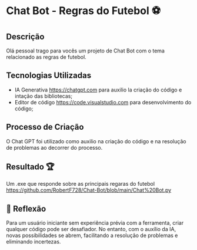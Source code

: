 # Chat Bot - Regras do Futebol ⚽

## Descrição
Olá pessoal trago para vocês um projeto de Chat Bot com o tema relacionado as regras de futebol.

## Tecnologias Utilizadas
- IA Generativa https://chatgpt.com para auxilio la criação do código e intação das bibliotecas;
- Editor de código https://code.visualstudio.com para desenvolvimento do código;

## Processo de Criação
O Chat GPT foi utilizado como auxilio na criação do código e na resolução de problemas ao decorrer do processo.

## Resultado 🏆
Um .exe que responde sobre as principais regaras do futebol
https://github.com/RobertF728/Chat-Bot/blob/main/Chat%20Bot.py

## 💭 Reflexão
Para um usuário iniciante sem experiência prévia com a ferramenta, criar qualquer código pode ser desafiador. No entanto, com o auxílio da IA, novas possibilidades se abrem, facilitando a resolução de problemas e eliminando incertezas.
